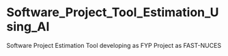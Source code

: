 # Software_Project_Tool_Estimation_Using_AI
 Software Project Estimation Tool developing as FYP Project as FAST-NUCES 
